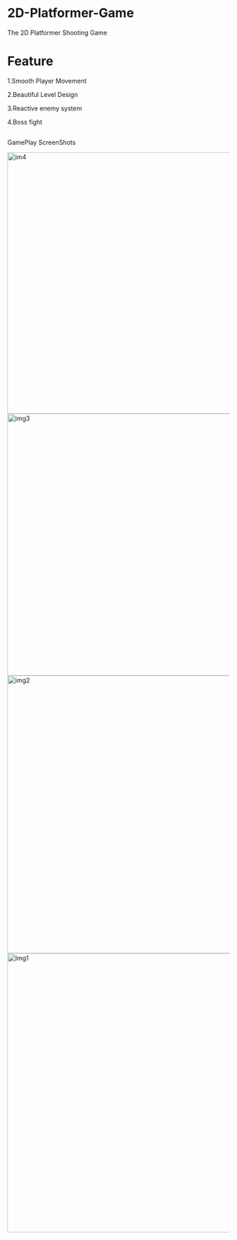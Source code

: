 # 2D-Platformer-Game
The 2D Platformer Shooting Game


# Feature
1.Smooth Player Movement 

2.Beautiful Level Design 

3.Reactive enemy system

4.Boss fight

##

GamePlay ScreenShots

<img width="591" alt="im4" src="https://user-images.githubusercontent.com/93328047/163776593-e5169b92-75fe-450f-bd7e-bcdbcace0480.png">
<img width="592" alt="img3" src="https://user-images.githubusercontent.com/93328047/163776607-e21ba5ba-23d9-4d87-97a6-95a74ba6329b.png">
<img width="628" alt="img2" src="https://user-images.githubusercontent.com/93328047/163776616-1af104c4-4124-448e-8b14-9e53f949cf44.png">
<img width="631" alt="Img1" src="https://user-images.githubusercontent.com/93328047/163776620-b0fab975-55e7-4521-a050-4c03034bf84a.png">
